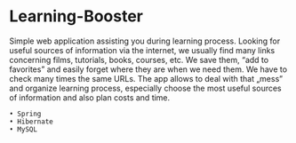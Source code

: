 # Learning-Booster

Simple web application assisting you during learning process.
Looking for useful sources of information via the internet, we usually find many links concerning films, tutorials, books, courses, etc. We save them, “add to favorites” and easily forget where they are when we need them. We have to check many times the same URLs.
The app allows to deal with that „mess” and organize learning process, especially choose the most useful sources of information and also plan costs and time.

    • Spring
    • Hibernate
    • MySQL